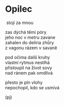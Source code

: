 Opilec  
======  

&nbsp;stojí za mnou

zas dýchá těmi póry  
jeho noc v metru zavane  
zahalen do deliria zhůry  
z vagonu rázem v savaně  
  
pod očima další kruhy  
vlastní rytmus nestíhá  
přistoupil na život sovy  
nad ránem pak omdlívá  

přesto je pln vlohy  
nepochopil, kdo se usmívá  

(pj)  
  
